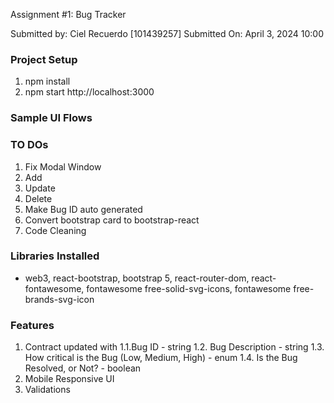 Assignment #1: Bug Tracker

Submitted by: Ciel Recuerdo [101439257]
Submitted On: April 3, 2024 10:00

### Project Setup
1. npm install
2. npm start    http://localhost:3000

### Sample UI Flows


### TO DOs
1. Fix Modal Window <DONE>
2. Add <DONE>
3. Update <DONE> 
4. Delete <DONE>
5. Make Bug ID auto generated <DONE>
6. Convert bootstrap card to bootstrap-react
7. Code Cleaning 

### Libraries Installed
- web3, react-bootstrap, bootstrap 5, react-router-dom, react-fontawesome, fontawesome free-solid-svg-icons, fontawesome free-brands-svg-icon

### Features
1. Contract updated with 
    1.1.Bug ID - string
    1.2. Bug Description - string
    1.3. How critical is the Bug (Low, Medium, High) - enum
    1.4. Is the Bug Resolved, or Not? - boolean
2. Mobile Responsive UI
3. Validations